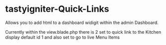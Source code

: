 # tastyigniter-Quick-Links

Allows you to add html to  a dashboard widigit within the admin Dashboard.

Currently within the view.blade.php there is 2 <a> set to quick link to the Kitchen display default id 1 and also set to go to live Menu Items
